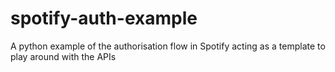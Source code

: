 # spotify-auth-example
A python example of the authorisation flow in Spotify acting as a template to play around with the APIs
